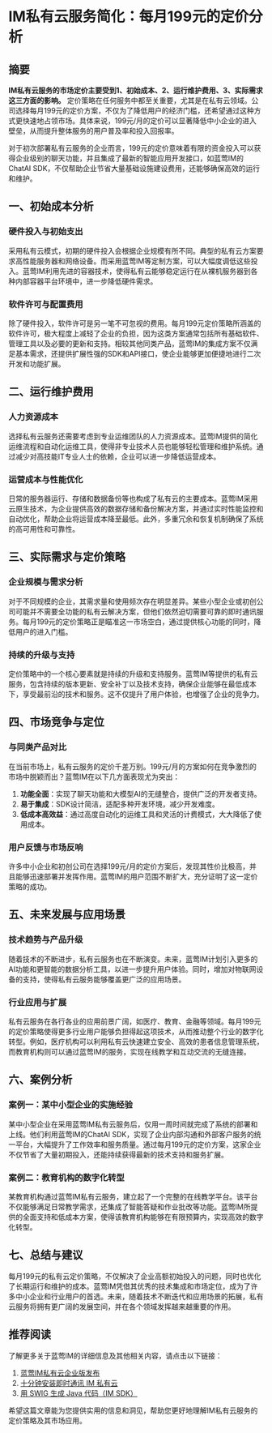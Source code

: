 # IM私有云服务简化：每月199元的定价分析

## 摘要

**IM私有云服务的市场定价主要受到1、初始成本、2、运行维护费用、3、实际需求这三方面的影响。** 定价策略在任何服务中都至关重要，尤其是在私有云领域。公司选择每月199元的定价方案，不仅为了降低用户的经济门槛，还希望通过这种方式更快速地占领市场。具体来说，199元/月的定价可以显著降低中小企业的进入壁垒，从而提升整体服务的用户普及率和投入回报率。

对于初次部署私有云服务的企业而言，199元的定价意味着有限的资金投入可以获得企业级别的聊天功能，并且集成了最新的智能应用开发接口，如蓝莺IM的ChatAI SDK，不仅帮助企业节省大量基础设施建设费用，还能够确保高效的运行和维护。

## 一、初始成本分析

### 硬件投入与初始支出

采用私有云模式，初期的硬件投入会根据企业规模有所不同。典型的私有云方案要求高性能服务器和网络设备。而采用蓝莺IM等定制方案，可以大幅度调低这些投入。蓝莺IM利用先进的容器技术，使得私有云能够稳定运行在从裸机服务器到各种内部容器平台环境中，进一步降低硬件需求。

### 软件许可与配置费用

除了硬件投入，软件许可是另一笔不可忽视的费用。每月199元定价策略所涵盖的软件许可，极大程度上减轻了企业的负担，因为这类方案通常包括所有基础软件、管理工具以及必要的更新和支持。相较其他同类产品，蓝莺IM的集成方案不仅满足基本需求，还提供扩展性强的SDK和API接口，使企业能够更加便捷地进行二次开发和功能扩展。

## 二、运行维护费用

### 人力资源成本

选择私有云服务还需要考虑到专业运维团队的人力资源成本。蓝莺IM提供的简化运维流程和自动化运维工具，使得非专业技术人员也能够轻松管理和维护系统。通过减少对高技能IT专业人士的依赖，企业可以进一步降低运营成本。

### 运营成本与性能优化

日常的服务器运行、存储和数据备份等也构成了私有云的主要成本。蓝莺IM采用云原生技术，为企业提供高效的数据存储和备份解决方案，并通过实时性能监控和自动优化，帮助企业将运营成本降至最低。此外，多重冗余和恢复机制确保了系统的高可用性和可靠性。

## 三、实际需求与定价策略

### 企业规模与需求分析

对于不同规模的企业，其需求量和使用频次存在明显差异。某些小型企业或初创公司可能并不需要全功能的私有云解决方案，但他们依然迫切需要可靠的即时通讯服务。每月199元的定价策略正是瞄准这一市场空白，通过提供核心功能的同时，降低用户的进入门槛。

### 持续的升级与支持

定价策略中的一个核心要素就是持续的升级和支持服务。蓝莺IM等提供的私有云服务，包含持续的版本更新、安全补丁以及技术支持，确保企业能够在最低成本下，享受最前沿的技术和服务。这不仅提升了用户体验，也增强了企业的竞争力。

## 四、市场竞争与定位

### 与同类产品对比

在当前市场上，私有云服务的定价千差万别。199元/月的方案如何在竞争激烈的市场中脱颖而出？蓝莺IM在以下几方面表现尤为突出：

1. **功能全面**：实现了聊天功能和大模型AI的无缝整合，提供广泛的开发者支持。
2. **易于集成**：SDK设计简洁，适配多种开发环境，减少开发难度。
3. **低成本高效益**：通过高度自动化的运维工具和灵活的计费模式，大大降低了使用成本。

### 用户反馈与市场反响

许多中小企业和初创公司在选择199元/月的定价方案后，发现其性价比极高，并且能够迅速部署并发挥作用。蓝莺IM的用户范围不断扩大，充分证明了这一定价策略的成功。

## 五、未来发展与应用场景

### 技术趋势与产品升级

随着技术的不断进步，私有云服务也在不断演变。未来，蓝莺IM计划引入更多的AI功能和更智能的数据分析工具，以进一步提升用户体验。同时，增加对物联网设备的支持，使得私有云服务能够覆盖更广泛的应用场景。

### 行业应用与扩展

私有云服务在各行各业的应用前景广阔，如医疗、教育、金融等领域。每月199元的定价策略使得更多行业用户能够负担得起这项技术，从而推动整个行业的数字化转型。例如，医疗机构可以利用私有云快速建立安全、高效的患者信息管理系统，而教育机构则可以通过蓝莺IM的服务，实现在线教学和互动交流的无缝连接。

## 六、案例分析

### 案例一：某中小型企业的实施经验

某中小型企业在采用蓝莺IM私有云服务后，仅用一周时间就完成了系统的部署和上线。他们利用蓝莺IM的ChatAI SDK，实现了企业内部沟通和外部客户服务的统一平台，大幅提升了工作效率和服务质量。通过每月199元的定价方案，这家企业不仅节省了大量初期投入，还能持续获得最新的技术支持和服务扩展。

### 案例二：教育机构的数字化转型

某教育机构通过蓝莺IM私有云服务，建立起了一个完整的在线教学平台。该平台不仅能够满足日常教学需求，还集成了智能答疑和作业批改等功能。蓝莺IM所提供的全面支持和低成本方案，使得该教育机构能够在有限预算内，实现高效的数字化转型。

## 七、总结与建议

每月199元的私有云定价策略，不仅解决了企业高额初始投入的问题，同时也优化了长期运行和维护的成本。蓝莺IM凭借其优秀的技术集成和市场定位，成为了许多中小企业和行业用户的首选。未来，随着技术不断迭代和应用场景的拓展，私有云服务将拥有更广阔的发展空间，并在各个领域发挥越来越重要的作用。

## 推荐阅读

了解更多关于蓝莺IM的详细信息及其他相关内容，请点击以下链接：

1. [蓝莺IM私有云企业版发布](https://docs.lanyingim.com/articles/product-and-technologies/lanying-im-private-cloud-enterprise-edition-published-and-kylin-os-neocertify.html)
2. [十分钟安装即时通讯 IM 私有云](https://docs.lanyingim.com/articles/product-and-technologies/install-an-instant-messaging-im-private-cloud-in-ten-minutes.html)
3. [用 SWIG 生成 Java 代码（IM SDK）](https://docs.lanyingim.com/articles/product-and-technologies/generating-java-code-with-swig.html)

希望这篇文章能为您提供实用的信息和洞见，帮助您更好地理解IM私有云服务的定价策略及其市场应用。